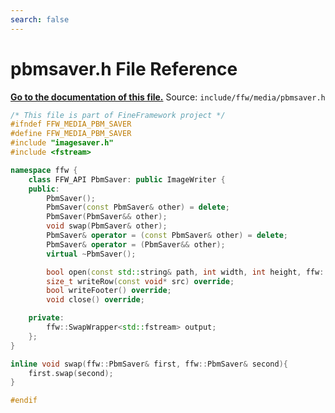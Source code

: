 ```yaml
---
search: false
---
```


# pbmsaver.h File Reference

**[Go to the documentation of this file.](pbmsaver_8h.md)**
Source: `include/ffw/media/pbmsaver.h`

    
    
    
    
    
    
    
    
      
    
    
    
```cpp
/* This file is part of FineFramework project */
#ifndef FFW_MEDIA_PBM_SAVER
#define FFW_MEDIA_PBM_SAVER
#include "imagesaver.h"
#include <fstream>

namespace ffw {
    class FFW_API PbmSaver: public ImageWriter {
    public:
        PbmSaver();
        PbmSaver(const PbmSaver& other) = delete;
        PbmSaver(PbmSaver&& other);
        void swap(PbmSaver& other);
        PbmSaver& operator = (const PbmSaver& other) = delete;
        PbmSaver& operator = (PbmSaver&& other);
        virtual ~PbmSaver();

        bool open(const std::string& path, int width, int height, ffw::ImageType type, int quality = 100, int mips = 1) override;
        size_t writeRow(const void* src) override;
        bool writeFooter() override;
        void close() override;

    private:
        ffw::SwapWrapper<std::fstream> output;
    };
}

inline void swap(ffw::PbmSaver& first, ffw::PbmSaver& second){
    first.swap(second);
}

#endif
```


    
  
